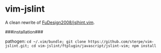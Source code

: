 vim-jslint
==========

A clean rewrite of [FuDesign2008/jslhint.vim](https://github.com/FuDesign2008/jslhint.vim).

###installation###

pathogen: `cd ~/.vim/bundle; git clone https://github.com/sterpe/vim-jslint.git; cd vim-jslint/ftplugin/javascript/jslint-vim; npm install`

